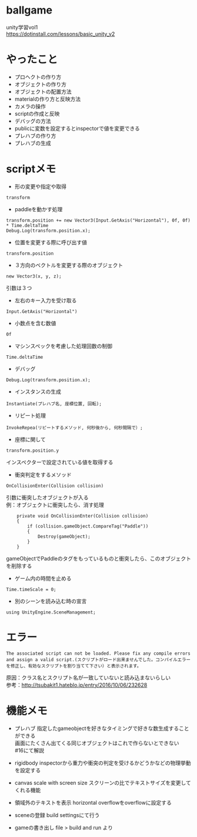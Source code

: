 # ballgame
unity学習vol1  
https://dotinstall.com/lessons/basic_unity_v2

# やったこと
- プロヘクトの作り方
- オブジェクトの作り方
- オブジェクトの配置方法
- materialの作り方と反映方法
- カメラの操作
- scriptの作成と反映
- デバッグの方法
- publicに変数を設定するとinspectorで値を変更できる
- プレハブの作り方
- プレハブの生成

# scriptメモ
- 形の変更や指定や取得
```
transform
```

- paddleを動かす処理
```
transform.position += new Vector3(Input.GetAxis("Horizontal"), 0f, 0f) * Time.deltaTime
Debug.Log(transform.position.x);
```
  
- 位置を変更する際に呼び出す値
```
transform.position
```

- ３方向のベクトルを変更する際のオブジェクト
```
new Vector3(x, y, z);
```
引数は３つ  

- 左右のキー入力を受け取る
```
Input.GetAxis("Horizontal")
```

- 小数点を含む数値
```
0f
```

- マシンスペックを考慮した処理回数の制御
```
Time.deltaTime
```

- デバッグ
```
Debug.Log(transform.position.x);
```

- インスタンスの生成
```
Instantiate(プレハブ名, 座標位置, 回転);
```

- リピート処理
```
InvokeRepea(リピートするメソッド, 何秒後から, 何秒間隔で）;
```

- 座標に関して
```
transform.position.y
```
インスペクターで設定されている値を取得する

- 衝突判定をするメソッド
```
OnCollisionEnter(Collision collision)
```
引数に衝突したオブジェクトが入る  
例：オブジェクトに衝突したら、消す処理
```
    private void OnCollisionEnter(Collision collision)
    {
        if (collision.gameObject.CompareTag("Paddle"))
        {
            Destroy(gameObject);
        }
    }
```
gameObjectでPaddleのタグをもっているものと衝突したら、このオブジェクトを削除する

- ゲーム内の時間を止める
```
Time.timeScale = 0;
```

- 別のシーンを読み込む時の宣言
```
using UnityEngine.SceneManagement;
```

# エラー
```
The associated script can not be loaded. Please fix any compile errors and assign a valid script.(スクリプトがロード出来ませんでした。コンパイルエラーを修正し、有効なスクリプトを割り当てて下さい）と表示されます。
```
原因：クラス名とスクリプト名が一致していないと読み込まないらしい    
参考：http://tsubakit1.hateblo.jp/entry/2016/10/06/232628  

# 機能メモ
- プレハブ
指定したgameobjectを好きなタイミングで好きな数生成することができる  
画面にたくさん出てくる同じオブジェクトはこれで作らないとできない  
#16にて解説

- rigidbody
inspectorから重力や衝突の判定を受けるかどうかなどの物理挙動を設定する

- canvas scale with screen size
スクリーンの比でテキストサイズを変更してくれる機能

- 領域外のテキストを表示
horizontal overflowをoverflowに設定する

- sceneの登録
build settingsにて行う

- gameの書き出し
file > build and run より

